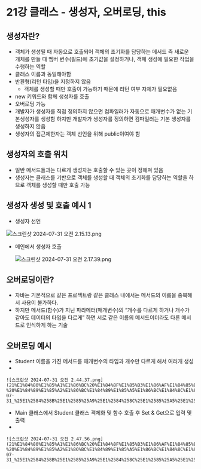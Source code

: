 # 21강 클래스 - 생성자, 오버로딩, this

## 생성자란?

- 객체가 생성될 때 자동으로 호출되어 객체의 초기화를 담당하는 메서드 즉 새로운 개체를 만들 때 멤버 변수(필드)에 초기값을 설정하거나, 객체 생성에 필요한 작업을 수행하는 역할
- 클래스 이름과 동일해야함
- 반환형(리턴 타입)을 지정하지 않음
    - 객체를 생성할 때만 호출이 가능하기 때문에 리턴 여부 자체가 필요없음
- new 키워드와 함께 생성자를 호출
- 오버로딩 가능
- 개발자가 생성자를 직접 정의하지 않으면 컴파일러가 자동으로 매개변수가 없는 기본생성자를 생성함 하지만 개발자가 생성자를 정의하면 컴파일러는 기본 생성자를 생성하지 않음
- 생성자의 접근제한자는 객체 선언을 위해 public이여야 함

## 생성자의 호출 위치

- 일반 메서드들과는 다르게 생성자는 호출할 수 있는 곳이 정해져 있음
- 생성자는 클래스를 기반으로 객체를 생성할 때 객체의 초기화를 담당하는 역할을 하므로 객체를 생성할 때만 호출 가능

## 생성자 생성 및 호출 예시 1

- 생성자 선언

![스크린샷 2024-07-31 오전 2.15.13.png](21%E1%84%80%E1%85%A1%E1%86%BC%20%E1%84%8F%E1%85%B3%E1%86%AF%E1%84%85%E1%85%A2%E1%84%89%E1%85%B3%20-%20%E1%84%89%E1%85%A2%E1%86%BC%E1%84%89%E1%85%A5%E1%86%BC%E1%84%8C%E1%85%A1,%20%E1%84%8B%E1%85%A9%E1%84%87%E1%85%A5%E1%84%85%E1%85%A9%E1%84%83%E1%85%B5%E1%86%BC,%20this%2032422e1c5f5a40198e39620100b74a9b/%25E1%2584%2589%25E1%2585%25B3%25E1%2584%258F%25E1%2585%25B3%25E1%2584%2585%25E1%2585%25B5%25E1%2586%25AB%25E1%2584%2589%25E1%2585%25A3%25E1%2586%25BA_2024-07-31_%25E1%2584%258B%25E1%2585%25A9%25E1%2584%258C%25E1%2585%25A5%25E1%2586%25AB_2.15.13.png)

- 메인에서 생성자 호출
    
    ![스크린샷 2024-07-31 오전 2.17.39.png](21%E1%84%80%E1%85%A1%E1%86%BC%20%E1%84%8F%E1%85%B3%E1%86%AF%E1%84%85%E1%85%A2%E1%84%89%E1%85%B3%20-%20%E1%84%89%E1%85%A2%E1%86%BC%E1%84%89%E1%85%A5%E1%86%BC%E1%84%8C%E1%85%A1,%20%E1%84%8B%E1%85%A9%E1%84%87%E1%85%A5%E1%84%85%E1%85%A9%E1%84%83%E1%85%B5%E1%86%BC,%20this%2032422e1c5f5a40198e39620100b74a9b/%25E1%2584%2589%25E1%2585%25B3%25E1%2584%258F%25E1%2585%25B3%25E1%2584%2585%25E1%2585%25B5%25E1%2586%25AB%25E1%2584%2589%25E1%2585%25A3%25E1%2586%25BA_2024-07-31_%25E1%2584%258B%25E1%2585%25A9%25E1%2584%258C%25E1%2585%25A5%25E1%2586%25AB_2.17.39.png)
    

## 오버로딩이란?

- 자바는 기본적으로 같은 프로젝트랑 같은 클래스 내에서는 메서드의 이름을 중복해서 사용이 불가하다.
- 하지만 메서드(함수)가 지닌 파라메터(매개변수)의 “개수를 다르게 하거나 개수가 같아도 데이터의 타입을 다르게” 하면 서로 같은 이름의 메서드이더라도 다른 메서드로 인식하게 하는 기술

## 오버로딩 예시

- Student 이름을 가진 메서드를 매개변수의 타입과 개수만 다르게 해서 여러개 생성
- 
    
    ![스크린샷 2024-07-31 오전 2.44.37.png](21%E1%84%80%E1%85%A1%E1%86%BC%20%E1%84%8F%E1%85%B3%E1%86%AF%E1%84%85%E1%85%A2%E1%84%89%E1%85%B3%20-%20%E1%84%89%E1%85%A2%E1%86%BC%E1%84%89%E1%85%A5%E1%86%BC%E1%84%8C%E1%85%A1,%20%E1%84%8B%E1%85%A9%E1%84%87%E1%85%A5%E1%84%85%E1%85%A9%E1%84%83%E1%85%B5%E1%86%BC,%20this%2032422e1c5f5a40198e39620100b74a9b/%25E1%2584%2589%25E1%2585%25B3%25E1%2584%258F%25E1%2585%25B3%25E1%2584%2585%25E1%2585%25B5%25E1%2586%25AB%25E1%2584%2589%25E1%2585%25A3%25E1%2586%25BA_2024-07-31_%25E1%2584%258B%25E1%2585%25A9%25E1%2584%258C%25E1%2585%25A5%25E1%2586%25AB_2.44.37.png)
    
- Main 클래스에서 Student 클래스 객체화 및 함수 호출 후 Set & Get으로 입력 및 출력
- 
    
    ![스크린샷 2024-07-31 오전 2.47.56.png](21%E1%84%80%E1%85%A1%E1%86%BC%20%E1%84%8F%E1%85%B3%E1%86%AF%E1%84%85%E1%85%A2%E1%84%89%E1%85%B3%20-%20%E1%84%89%E1%85%A2%E1%86%BC%E1%84%89%E1%85%A5%E1%86%BC%E1%84%8C%E1%85%A1,%20%E1%84%8B%E1%85%A9%E1%84%87%E1%85%A5%E1%84%85%E1%85%A9%E1%84%83%E1%85%B5%E1%86%BC,%20this%2032422e1c5f5a40198e39620100b74a9b/%25E1%2584%2589%25E1%2585%25B3%25E1%2584%258F%25E1%2585%25B3%25E1%2584%2585%25E1%2585%25B5%25E1%2586%25AB%25E1%2584%2589%25E1%2585%25A3%25E1%2586%25BA_2024-07-31_%25E1%2584%258B%25E1%2585%25A9%25E1%2584%258C%25E1%2585%25A5%25E1%2586%25AB_2.47.56.png)
